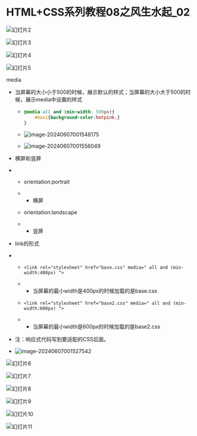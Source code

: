 # HTML+CSS系列教程08之风生水起_02

![幻灯片2](https://cdn.jsdelivr.net/gh/Killer-89757/PicBed/images/2024%2F06%2F%E5%B9%BB%E7%81%AF%E7%89%872-4e045b.png)

![幻灯片3](https://cdn.jsdelivr.net/gh/Killer-89757/PicBed/images/2024%2F06%2F%E5%B9%BB%E7%81%AF%E7%89%873-f76c87.png)

![幻灯片4](https://cdn.jsdelivr.net/gh/Killer-89757/PicBed/images/2024%2F06%2F%E5%B9%BB%E7%81%AF%E7%89%874-2e8aed.png)

![幻灯片5](https://cdn.jsdelivr.net/gh/Killer-89757/PicBed/images/2024%2F06%2F%E5%B9%BB%E7%81%AF%E7%89%875-98e282.png)

media

- 当屏幕的大小小于500的时候，展示默认的样式；当屏幕的大小大于500的时候，展示media中设置的样式

  - ```css
    @media all and (min-width: 500px){
        #box1{background-color:hotpink;}
    }
    ```

  - ![image-20240607001548175](https://cdn.jsdelivr.net/gh/Killer-89757/PicBed/images/2024%2F06%2Fimage-20240607001548175-3532d1.png)

  - ![image-20240607001556049](https://cdn.jsdelivr.net/gh/Killer-89757/PicBed/images/2024%2F06%2Fimage-20240607001556049-bcc80c.png)

- 横屏和竖屏

- - orientation:portrait

  - - 横屏

  - orientation:landscape

  - - 竖屏

- link的形式

- - `<link rel="stylesheet" href="base.css" media=" all and (min-width:400px) ">`

  - - 当屏幕的最小width是400px的时候加载的是base.css

  - `<link rel="stylesheet" href="base2.css" media=" all and (min-width:600px) ">`

  - - 当屏幕的最小width是600px的时候加载的是base2.css

- 注：响应式代码写到要适配的CSS后面。

- ![image-20240607001527542](https://cdn.jsdelivr.net/gh/Killer-89757/PicBed/images/2024%2F06%2Fimage-20240607001527542-2e4839.png)

![幻灯片6](https://cdn.jsdelivr.net/gh/Killer-89757/PicBed/images/2024%2F06%2F%E5%B9%BB%E7%81%AF%E7%89%876-ee0e0b.png)

![幻灯片7](https://cdn.jsdelivr.net/gh/Killer-89757/PicBed/images/2024%2F06%2F%E5%B9%BB%E7%81%AF%E7%89%877-1e78d8.png)

![幻灯片8](https://cdn.jsdelivr.net/gh/Killer-89757/PicBed/images/2024%2F06%2F%E5%B9%BB%E7%81%AF%E7%89%878-2a3dc7.png)

![幻灯片9](https://cdn.jsdelivr.net/gh/Killer-89757/PicBed/images/2024%2F06%2F%E5%B9%BB%E7%81%AF%E7%89%879-639ecf.png)

![幻灯片10](https://cdn.jsdelivr.net/gh/Killer-89757/PicBed/images/2024%2F06%2F%E5%B9%BB%E7%81%AF%E7%89%8710-610f22.png)

![幻灯片11](https://cdn.jsdelivr.net/gh/Killer-89757/PicBed/images/2024%2F06%2F%E5%B9%BB%E7%81%AF%E7%89%8711-ebbf25.png)
